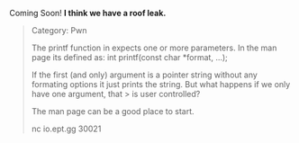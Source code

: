 Coming Soon!
**I think we have a roof leak.**

> Category: Pwn
>
> The printf function in expects one or more parameters. In the man page its defined as: int printf(const char *format, ...);
> 
> If the first (and only) argument is a pointer string without any formating options it just prints the string. But what happens if we only have one argument, that > is user controlled?
> 
> The man page can be a good place to start.
>
> nc io.ept.gg 30021
